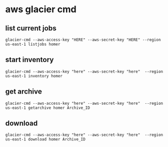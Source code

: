 # aws glacier cmd

## list current jobs
    glacier-cmd --aws-access-key "HERE" --aws-secret-key "HERE" --region us-east-1 listjobs homer
    
## start inventory
    glacier-cmd --aws-access-key "here" --aws-secret-key "here"  --region us-east-1 inventory homer

## get archive
    glacier-cmd --aws-access-key "here" --aws-secret-key "here"  --region us-east-1 getarchive homer Archive_ID
    
## download
    glacier-cmd --aws-access-key "here" --aws-secret-key "here"  --region us-east-1 download homer Archive_ID